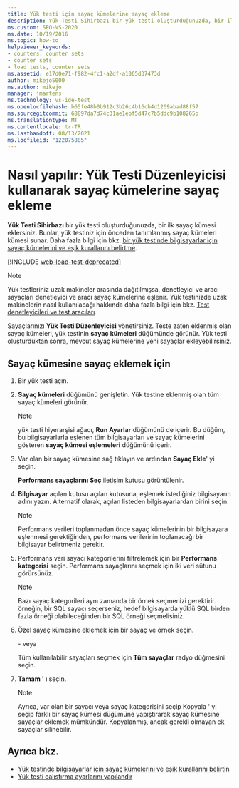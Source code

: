 ```yaml
---
title: Yük testi için sayaç kümelerine sayaç ekleme
description: Yük Testi Sihirbazı bir yük testi oluşturduğunuzda, bir ilk sayaç kümesi eklersiniz. Yük Testi Düzenleyicisi kullanarak sayaçların nasıl ekleneceğini öğrenin.
ms.custom: SEO-VS-2020
ms.date: 10/19/2016
ms.topic: how-to
helpviewer_keywords:
- counters, counter sets
- counter sets
- load tests, counter sets
ms.assetid: e17d0e71-f982-4fc1-a2df-a1065d37473d
author: mikejo5000
ms.author: mikejo
manager: jmartens
ms.technology: vs-ide-test
ms.openlocfilehash: b65fe48b0b912c3b26c4b16cb4d1269abad88f57
ms.sourcegitcommit: 68897da7d74c31ae1ebf5d47c7b5ddc9b108265b
ms.translationtype: MT
ms.contentlocale: tr-TR
ms.lasthandoff: 08/13/2021
ms.locfileid: "122075885"
---
```

# <a name="how-to-add-counters-to-counter-sets-using-the-load-test-editor"></a>Nasıl yapılır: Yük Testi Düzenleyicisi kullanarak sayaç kümelerine sayaç ekleme

**Yük Testi Sihirbazı** bir yük testi oluşturduğunuzda, bir ilk sayaç kümesi eklersiniz. Bunlar, yük testiniz için önceden tanımlanmış sayaç kümeleri kümesi sunar. Daha fazla bilgi için bkz. [bir yük testinde bilgisayarlar için sayaç kümelerini ve eşik kurallarını belirtme](../test/specify-counter-sets-and-threshold-rules-for-load-testing.md).

[!INCLUDE [web-load-test-deprecated](includes/web-load-test-deprecated.md)]

> [!NOTE]
> Yük testleriniz uzak makineler arasında dağıtılmışsa, denetleyici ve aracı sayaçları denetleyici ve aracı sayaç kümelerine eşlenir. Yük testinizde uzak makinelerin nasıl kullanılacağı hakkında daha fazla bilgi için bkz. [Test denetleyicileri ve test aracıları](configure-test-agents-and-controllers-for-load-tests.md).

Sayaçlarınızı **Yük Testi Düzenleyicisi** yönetirsiniz. Teste zaten eklenmiş olan sayaç kümeleri, yük testinin **sayaç kümeleri** düğümünde görünür. Yük testi oluşturduktan sonra, mevcut sayaç kümelerine yeni sayaçlar ekleyebilirsiniz.

## <a name="to-add-counters-to-a-counter-set"></a>Sayaç kümesine sayaç eklemek için

1. Bir yük testi açın.

2. **Sayaç kümeleri** düğümünü genişletin. Yük testine eklenmiş olan tüm sayaç kümeleri görünür.

    > [!NOTE]
    > yük testi hiyerarşisi ağacı, **Run Ayarlar** düğümünü de içerir. Bu düğüm, bu bilgisayarlarla eşlenen tüm bilgisayarları ve sayaç kümelerini gösteren **sayaç kümesi eşlemeleri** düğümünü içerir.

3. Var olan bir sayaç kümesine sağ tıklayın ve ardından **Sayaç Ekle**' yi seçin.

     **Performans sayaçlarını Seç** iletişim kutusu görüntülenir.

4. **Bilgisayar** açılan kutusu açılan kutusuna, eşlemek istediğiniz bilgisayarın adını yazın. Alternatif olarak, açılan listeden bilgisayarlardan birini seçin.

    > [!NOTE]
    > Performans verileri toplanmadan önce sayaç kümelerinin bir bilgisayara eşlenmesi gerektiğinden, performans verilerinin toplanacağı bir bilgisayar belirtmeniz gerekir.

5. Performans veri sayacı kategorilerini filtrelemek için bir **Performans kategorisi** seçin. Performans sayaçlarını seçmek için iki veri sütunu görürsünüz.

    > [!NOTE]
    > Bazı sayaç kategorileri aynı zamanda bir örnek seçmenizi gerektirir. örneğin, bir SQL sayacı seçerseniz, hedef bilgisayarda yüklü SQL birden fazla örneği olabileceğinden bir SQL örneği seçmelisiniz.

6. Özel sayaç kümesine eklemek için bir sayaç ve örnek seçin.

     \- veya

     Tüm kullanılabilir sayaçları seçmek için **Tüm sayaçlar** radyo düğmesini seçin.

7. **Tamam ' ı** seçin.

    > [!NOTE]
    > Ayrıca, var olan bir sayacı veya sayaç kategorisini seçip Kopyala ' yı seçip farklı bir sayaç kümesi düğümüne yapıştırarak sayaç kümesine sayaçlar eklemek mümkündür. Kopyalanmış, ancak gerekli olmayan ek sayaçlar silinebilir.

## <a name="see-also"></a>Ayrıca bkz.

- [Yük testinde bilgisayarlar için sayaç kümelerini ve eşik kurallarını belirtin](../test/specify-counter-sets-and-threshold-rules-for-load-testing.md)
- [Yük testi çalıştırma ayarlarını yapılandır](../test/configure-load-test-run-settings.md)
